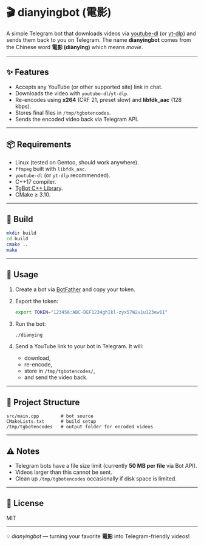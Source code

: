 # 🎬 dianyingbot (電影)

A simple Telegram bot that downloads videos via [youtube-dl](https://github.com/ytdl-org/youtube-dl) (or [yt-dlp](https://github.com/yt-dlp/yt-dlp)) and sends them back to you on Telegram.
The name **dianyingbot** comes from the Chinese word **電影 (diànyǐng)** which means *movie*.

---

## ✨ Features

* Accepts any YouTube (or other supported site) link in chat.
* Downloads the video with `youtube-dl`/`yt-dlp`.
* Re-encodes using **x264** (CRF 21, preset slow) and **libfdk\_aac** (128 kbps).
* Stores final files in `/tmp/tgbotencodes`.
* Sends the encoded video back via Telegram API.

---

## 📦 Requirements

* Linux (tested on Gentoo, should work anywhere).
* `ffmpeg` built with `libfdk_aac`.
* `youtube-dl` (or `yt-dlp` recommended).
* C++17 compiler.
* [TgBot C++ Library](https://github.com/reo7sp/tgbot-cpp).
* CMake ≥ 3.10.

---

## 🔧 Build

```bash
mkdir build
cd build
cmake ..
make
```

---

## 🚀 Usage

1. Create a bot via [BotFather](https://core.telegram.org/bots#botfather) and copy your token.
2. Export the token:

   ```bash
   export TOKEN="123456:ABC-DEF1234ghIkl-zyx57W2v1u123ew11"
   ```
3. Run the bot:

   ```bash
   ./dianying
   ```
4. Send a YouTube link to your bot in Telegram.
   It will:

   * download,
   * re-encode,
   * store in `/tmp/tgbotencodes/`,
   * and send the video back.

---

## 📂 Project Structure

```
src/main.cpp        # bot source
CMakeLists.txt      # build setup
/tmp/tgbotencodes   # output folder for encoded videos
```

---

## ⚠️ Notes

* Telegram bots have a file size limit (currently **50 MB per file** via Bot API).
* Videos larger than this cannot be sent.
* Clean up `/tmp/tgbotencodes` occasionally if disk space is limited.

---

## 📝 License

MIT

---

💡 *dianyingbot* — turning your favorite **電影** into Telegram-friendly videos!


